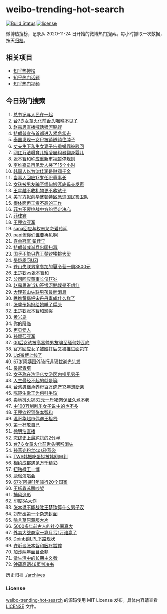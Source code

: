 # weibo-trending-hot-search

[![Build Status](https://github.com/justjavac/weibo-trending-hot-search/workflows/ci/badge.svg?branch=master)](https://github.com/justjavac/weibo-trending-hot-search/actions)
[![license](https://img.shields.io/github/license/justjavac/weibo-trending-hot-search)](https://github.com/justjavac/weibo-trending-hot-search/blob/master/LICENSE)

微博热搜榜，记录从 2020-11-24 日开始的微博热门搜索。每小时抓取一次数据，按天[归档](./archives)。

## 相关项目

- [知乎热搜榜](https://github.com/justjavac/zhihu-trending-top-search)
- [知乎热门话题](https://github.com/justjavac/zhihu-trending-hot-questions)
- [知乎热门视频](https://github.com/justjavac/zhihu-trending-hot-video)

## 今日热门搜索

<!-- BEGIN -->
<!-- 最后更新时间 Tue Aug 12 2025 04:10:31 GMT+0800 (China Standard Time) -->

1. [总书记与人民在一起](https://s.weibo.com//weibo?q=%23%E6%80%BB%E4%B9%A6%E8%AE%B0%E4%B8%8E%E4%BA%BA%E6%B0%91%E5%9C%A8%E4%B8%80%E8%B5%B7%23&Refer=new_time)
1. [台7岁女童火化前舌头咽喉不见了](https://s.weibo.com//weibo?q=%23%E5%8F%B07%E5%B2%81%E5%A5%B3%E7%AB%A5%E7%81%AB%E5%8C%96%E5%89%8D%E8%88%8C%E5%A4%B4%E5%92%BD%E5%96%89%E4%B8%8D%E8%A7%81%E4%BA%86%23&t=31&band_rank=9&Refer=top)
1. [赵露思直播喊话银河酷娱](https://s.weibo.com//weibo?q=%23%E8%B5%B5%E9%9C%B2%E6%80%9D%E7%9B%B4%E6%92%AD%E5%96%8A%E8%AF%9D%E9%93%B6%E6%B2%B3%E9%85%B7%E5%A8%B1%23&t=31&band_rank=1&Refer=top)
1. [特朗普宣布首都进入紧急状态](https://s.weibo.com//weibo?q=%23%E7%89%B9%E6%9C%97%E6%99%AE%E5%AE%A3%E5%B8%83%E9%A6%96%E9%83%BD%E8%BF%9B%E5%85%A5%E7%B4%A7%E6%80%A5%E7%8A%B6%E6%80%81%23&t=31&band_rank=2&Refer=top)
1. [泰国发现一女尸被锁链锁住脖子](https://s.weibo.com//weibo?q=%23%E6%B3%B0%E5%9B%BD%E5%8F%91%E7%8E%B0%E4%B8%80%E5%A5%B3%E5%B0%B8%E8%A2%AB%E9%94%81%E9%93%BE%E9%94%81%E4%BD%8F%E8%84%96%E5%AD%90%23&t=31&band_rank=4&Refer=top)
1. [丈夫生下私生女妻子告重婚罪被驳回](https://s.weibo.com//weibo?q=%23%E4%B8%88%E5%A4%AB%E7%94%9F%E4%B8%8B%E7%A7%81%E7%94%9F%E5%A5%B3%E5%A6%BB%E5%AD%90%E5%91%8A%E9%87%8D%E5%A9%9A%E7%BD%AA%E8%A2%AB%E9%A9%B3%E5%9B%9E%23&t=31&band_rank=5&Refer=top)
1. [网红万洁曝育儿嫂凌晨粗暴翻身婴儿](https://s.weibo.com//weibo?q=%23%E7%BD%91%E7%BA%A2%E4%B8%87%E6%B4%81%E6%9B%9D%E8%82%B2%E5%84%BF%E5%AB%82%E5%87%8C%E6%99%A8%E7%B2%97%E6%9A%B4%E7%BF%BB%E8%BA%AB%E5%A9%B4%E5%84%BF%23&t=31&band_rank=12&Refer=top)
1. [张本智和称应重新审视暂停规则](https://s.weibo.com//weibo?q=%23%E5%BC%A0%E6%9C%AC%E6%99%BA%E5%92%8C%E7%A7%B0%E5%BA%94%E9%87%8D%E6%96%B0%E5%AE%A1%E8%A7%86%E6%9A%82%E5%81%9C%E8%A7%84%E5%88%99%23&t=31&band_rank=24&Refer=top)
1. [李维嘉录再见爱人哭了15个小时](https://s.weibo.com//weibo?q=%23%E6%9D%8E%E7%BB%B4%E5%98%89%E5%BD%95%E5%86%8D%E8%A7%81%E7%88%B1%E4%BA%BA%E5%93%AD%E4%BA%8615%E4%B8%AA%E5%B0%8F%E6%97%B6%23&t=31&band_rank=7&Refer=top)
1. [韩国人以为沈佳润是财阀千金](https://s.weibo.com//weibo?q=%23%E9%9F%A9%E5%9B%BD%E4%BA%BA%E4%BB%A5%E4%B8%BA%E6%B2%88%E4%BD%B3%E6%B6%A6%E6%98%AF%E8%B4%A2%E9%98%80%E5%8D%83%E9%87%91%23&t=31&band_rank=6&Refer=top)
1. [当事人回应17岁任职董事长](https://s.weibo.com//weibo?q=%23%E5%BD%93%E4%BA%8B%E4%BA%BA%E5%9B%9E%E5%BA%9417%E5%B2%81%E4%BB%BB%E8%81%8C%E8%91%A3%E4%BA%8B%E9%95%BF%23&t=31&band_rank=32&Refer=top)
1. [女孩被男友骗至缅甸妙瓦底母亲发声](https://s.weibo.com//weibo?q=%23%E5%A5%B3%E5%AD%A9%E8%A2%AB%E7%94%B7%E5%8F%8B%E9%AA%97%E8%87%B3%E7%BC%85%E7%94%B8%E5%A6%99%E7%93%A6%E5%BA%95%E6%AF%8D%E4%BA%B2%E5%8F%91%E5%A3%B0%23&t=31&band_rank=23&Refer=top)
1. [王星越不收礼物更不收孩子](https://s.weibo.com//weibo?q=%E7%8E%8B%E6%98%9F%E8%B6%8A%E4%B8%8D%E6%94%B6%E7%A4%BC%E7%89%A9%E6%9B%B4%E4%B8%8D%E6%94%B6%E5%AD%A9%E5%AD%90&t=31&band_rank=47&Refer=top)
1. [美军方拟向华盛顿特区派遣国民警卫队](https://s.weibo.com//weibo?q=%23%E7%BE%8E%E5%86%9B%E6%96%B9%E6%8B%9F%E5%90%91%E5%8D%8E%E7%9B%9B%E9%A1%BF%E7%89%B9%E5%8C%BA%E6%B4%BE%E9%81%A3%E5%9B%BD%E6%B0%91%E8%AD%A6%E5%8D%AB%E9%98%9F%23&t=31&band_rank=10&Refer=top)
1. [很体面但工资不高的工作](https://s.weibo.com//weibo?q=%E5%BE%88%E4%BD%93%E9%9D%A2%E4%BD%86%E5%B7%A5%E8%B5%84%E4%B8%8D%E9%AB%98%E7%9A%84%E5%B7%A5%E4%BD%9C&t=31&band_rank=11&Refer=top)
1. [菲方不要挑战中方的坚定决心](https://s.weibo.com//weibo?q=%23%E8%8F%B2%E6%96%B9%E4%B8%8D%E8%A6%81%E6%8C%91%E6%88%98%E4%B8%AD%E6%96%B9%E7%9A%84%E5%9D%9A%E5%AE%9A%E5%86%B3%E5%BF%83%23&t=31&band_rank=14&Refer=top)
1. [菲律宾](https://s.weibo.com//weibo?q=%E8%8F%B2%E5%BE%8B%E5%AE%BE&t=31&band_rank=21&Refer=top)
1. [王楚钦亚军](https://s.weibo.com//weibo?q=%23%E7%8E%8B%E6%A5%9A%E9%92%A6%E4%BA%9A%E5%86%9B%23&t=31&band_rank=33&Refer=top)
1. [sana回应与权志龙恋爱传闻](https://s.weibo.com//weibo?q=%23sana%E5%9B%9E%E5%BA%94%E4%B8%8E%E6%9D%83%E5%BF%97%E9%BE%99%E6%81%8B%E7%88%B1%E4%BC%A0%E9%97%BB%23&t=31&band_rank=16&Refer=top)
1. [papi酱你们谁要再见啊](https://s.weibo.com//weibo?q=%23papi%E9%85%B1%E4%BD%A0%E4%BB%AC%E8%B0%81%E8%A6%81%E5%86%8D%E8%A7%81%E5%95%8A%23&t=31&band_rank=47&Refer=top)
1. [喜单冠军 翟佳宁](https://s.weibo.com//weibo?q=%E5%96%9C%E5%8D%95%E5%86%A0%E5%86%9B%20%E7%BF%9F%E4%BD%B3%E5%AE%81&t=31&band_rank=8&Refer=top)
1. [特朗普或派兵出国扫毒](https://s.weibo.com//weibo?q=%23%E7%89%B9%E6%9C%97%E6%99%AE%E6%88%96%E6%B4%BE%E5%85%B5%E5%87%BA%E5%9B%BD%E6%89%AB%E6%AF%92%23&t=31&band_rank=25&Refer=top)
1. [国乒不能只靠王楚钦独挑大梁](https://s.weibo.com//weibo?q=%E5%9B%BD%E4%B9%92%E4%B8%8D%E8%83%BD%E5%8F%AA%E9%9D%A0%E7%8E%8B%E6%A5%9A%E9%92%A6%E7%8B%AC%E6%8C%91%E5%A4%A7%E6%A2%81&t=31&band_rank=37&Refer=top)
1. [昊恺质问UZI](https://s.weibo.com//weibo?q=%E6%98%8A%E6%81%BA%E8%B4%A8%E9%97%AEUZI&t=31&band_rank=19&Refer=top)
1. [苍山失联男童参加的夏令营一周3800元](https://s.weibo.com//weibo?q=%23%E8%8B%8D%E5%B1%B1%E5%A4%B1%E8%81%94%E7%94%B7%E7%AB%A5%E5%8F%82%E5%8A%A0%E7%9A%84%E5%A4%8F%E4%BB%A4%E8%90%A5%E4%B8%80%E5%91%A83800%E5%85%83%23&t=31&band_rank=10&Refer=top)
1. [王楚钦vs张本智和](https://s.weibo.com//weibo?q=%23%E7%8E%8B%E6%A5%9A%E9%92%A6vs%E5%BC%A0%E6%9C%AC%E6%99%BA%E5%92%8C%23&t=31&band_rank=12&Refer=top)
1. [公司回应董事长仅17岁](https://s.weibo.com//weibo?q=%23%E5%85%AC%E5%8F%B8%E5%9B%9E%E5%BA%94%E8%91%A3%E4%BA%8B%E9%95%BF%E4%BB%8517%E5%B2%81%23&t=31&band_rank=44&Refer=top)
1. [赵露思说当初签银河酷娱是不想红](https://s.weibo.com//weibo?q=%23%E8%B5%B5%E9%9C%B2%E6%80%9D%E8%AF%B4%E5%BD%93%E5%88%9D%E7%AD%BE%E9%93%B6%E6%B2%B3%E9%85%B7%E5%A8%B1%E6%98%AF%E4%B8%8D%E6%83%B3%E7%BA%A2%23&t=31&band_rank=13&Refer=top)
1. [大理苍山失联男孩最新消息](https://s.weibo.com//weibo?q=%23%E5%A4%A7%E7%90%86%E8%8B%8D%E5%B1%B1%E5%A4%B1%E8%81%94%E7%94%B7%E5%AD%A9%E6%9C%80%E6%96%B0%E6%B6%88%E6%81%AF%23&t=31&band_rank=15&Refer=top)
1. [瞧瞧黄磊把宋丹丹毒成什么样了](https://s.weibo.com//weibo?q=%E7%9E%A7%E7%9E%A7%E9%BB%84%E7%A3%8A%E6%8A%8A%E5%AE%8B%E4%B8%B9%E4%B8%B9%E6%AF%92%E6%88%90%E4%BB%80%E4%B9%88%E6%A0%B7%E4%BA%86&t=31&band_rank=48&Refer=top)
1. [张馨予妈妈给她睡了扁头](https://s.weibo.com//weibo?q=%E5%BC%A0%E9%A6%A8%E4%BA%88%E5%A6%88%E5%A6%88%E7%BB%99%E5%A5%B9%E7%9D%A1%E4%BA%86%E6%89%81%E5%A4%B4&t=31&band_rank=18&Refer=top)
1. [王楚钦张本智和颁奖](https://s.weibo.com//weibo?q=%23%E7%8E%8B%E6%A5%9A%E9%92%A6%E5%BC%A0%E6%9C%AC%E6%99%BA%E5%92%8C%E9%A2%81%E5%A5%96%23&t=31&band_rank=31&Refer=top)
1. [黄岩岛](https://s.weibo.com//weibo?q=%E9%BB%84%E5%B2%A9%E5%B2%9B&t=31&band_rank=27&Refer=top)
1. [你的降临](https://s.weibo.com//weibo?q=%E4%BD%A0%E7%9A%84%E9%99%8D%E4%B8%B4&t=31&band_rank=29&Refer=top)
1. [再见爱人](https://s.weibo.com//weibo?q=%E5%86%8D%E8%A7%81%E7%88%B1%E4%BA%BA&t=31&band_rank=20&Refer=top)
1. [孙颖莎亚军](https://s.weibo.com//weibo?q=%23%E5%AD%99%E9%A2%96%E8%8E%8E%E4%BA%9A%E5%86%9B%23&t=31&band_rank=48&Refer=top)
1. [00后女孩被高富帅男友骗至缅甸妙瓦底](https://s.weibo.com//weibo?q=%2300%E5%90%8E%E5%A5%B3%E5%AD%A9%E8%A2%AB%E9%AB%98%E5%AF%8C%E5%B8%85%E7%94%B7%E5%8F%8B%E9%AA%97%E8%87%B3%E7%BC%85%E7%94%B8%E5%A6%99%E7%93%A6%E5%BA%95%23&t=31&band_rank=34&Refer=top)
1. [官方回应女子被殴打后又被推进面包车](https://s.weibo.com//weibo?q=%23%E5%AE%98%E6%96%B9%E5%9B%9E%E5%BA%94%E5%A5%B3%E5%AD%90%E8%A2%AB%E6%AE%B4%E6%89%93%E5%90%8E%E5%8F%88%E8%A2%AB%E6%8E%A8%E8%BF%9B%E9%9D%A2%E5%8C%85%E8%BD%A6%23&t=31&band_rank=39&Refer=top)
1. [Uzi微博上线了](https://s.weibo.com//weibo?q=%23Uzi%E5%BE%AE%E5%8D%9A%E4%B8%8A%E7%BA%BF%E4%BA%86%23&t=31&band_rank=41&Refer=top)
1. [67岁阿姨国外骑行遇骚扰剃光头发](https://s.weibo.com//weibo?q=%2367%E5%B2%81%E9%98%BF%E5%A7%A8%E5%9B%BD%E5%A4%96%E9%AA%91%E8%A1%8C%E9%81%87%E9%AA%9A%E6%89%B0%E5%89%83%E5%85%89%E5%A4%B4%E5%8F%91%23&t=31&band_rank=42&Refer=top)
1. [枭起青壤](https://s.weibo.com//weibo?q=%E6%9E%AD%E8%B5%B7%E9%9D%92%E5%A3%A4&t=31&band_rank=50&Refer=top)
1. [女子称在洗浴店女浴区内撞见男子](https://s.weibo.com//weibo?q=%23%E5%A5%B3%E5%AD%90%E7%A7%B0%E5%9C%A8%E6%B4%97%E6%B5%B4%E5%BA%97%E5%A5%B3%E6%B5%B4%E5%8C%BA%E5%86%85%E6%92%9E%E8%A7%81%E7%94%B7%E5%AD%90%23&t=31&band_rank=40&Refer=top)
1. [人生最经不起的就是等](https://s.weibo.com//weibo?q=%23%E4%BA%BA%E7%94%9F%E6%9C%80%E7%BB%8F%E4%B8%8D%E8%B5%B7%E7%9A%84%E5%B0%B1%E6%98%AF%E7%AD%89%23&t=31&band_rank=39&Refer=top)
1. [台湾男继承养母百万遗产13年想断亲](https://s.weibo.com//weibo?q=%23%E5%8F%B0%E6%B9%BE%E7%94%B7%E7%BB%A7%E6%89%BF%E5%85%BB%E6%AF%8D%E7%99%BE%E4%B8%87%E9%81%97%E4%BA%A713%E5%B9%B4%E6%83%B3%E6%96%AD%E4%BA%B2%23&t=31&band_rank=31&Refer=top)
1. [陈楚生歌王为何引争议](https://s.weibo.com//weibo?q=%23%E9%99%88%E6%A5%9A%E7%94%9F%E6%AD%8C%E7%8E%8B%E4%B8%BA%E4%BD%95%E5%BC%95%E4%BA%89%E8%AE%AE%23&t=31&band_rank=28&Refer=top)
1. [卖地摊火锅32元一斤猪肉保证久煮不老](https://s.weibo.com//weibo?q=%23%E5%8D%96%E5%9C%B0%E6%91%8A%E7%81%AB%E9%94%8532%E5%85%83%E4%B8%80%E6%96%A4%E7%8C%AA%E8%82%89%E4%BF%9D%E8%AF%81%E4%B9%85%E7%85%AE%E4%B8%8D%E8%80%81%23&t=31&band_rank=23&Refer=top)
1. [中100万刮刮乐女子说中的也不多](https://s.weibo.com//weibo?q=%23%E4%B8%AD100%E4%B8%87%E5%88%AE%E5%88%AE%E4%B9%90%E5%A5%B3%E5%AD%90%E8%AF%B4%E4%B8%AD%E7%9A%84%E4%B9%9F%E4%B8%8D%E5%A4%9A%23&t=31&band_rank=47&Refer=top)
1. [王楚钦祝贺张本智和](https://s.weibo.com//weibo?q=%23%E7%8E%8B%E6%A5%9A%E9%92%A6%E7%A5%9D%E8%B4%BA%E5%BC%A0%E6%9C%AC%E6%99%BA%E5%92%8C%23&t=31&band_rank=41&Refer=top)
1. [温哥华超市偶遇王祖贤](https://s.weibo.com//weibo?q=%23%E6%B8%A9%E5%93%A5%E5%8D%8E%E8%B6%85%E5%B8%82%E5%81%B6%E9%81%87%E7%8E%8B%E7%A5%96%E8%B4%A4%23&t=31&band_rank=27&Refer=top)
1. [第一杯敬自己](https://s.weibo.com//weibo?q=%E7%AC%AC%E4%B8%80%E6%9D%AF%E6%95%AC%E8%87%AA%E5%B7%B1&t=31&band_rank=49&Refer=top)
1. [徐明浩直播](https://s.weibo.com//weibo?q=%E5%BE%90%E6%98%8E%E6%B5%A9%E7%9B%B4%E6%92%AD&t=31&band_rank=26&Refer=top)
1. [恋综史上最尴尬的2分半](https://s.weibo.com//weibo?q=%E6%81%8B%E7%BB%BC%E5%8F%B2%E4%B8%8A%E6%9C%80%E5%B0%B4%E5%B0%AC%E7%9A%842%E5%88%86%E5%8D%8A&t=31&band_rank=32&Refer=top)
1. [台7岁女童火化前舌头咽喉消失](https://s.weibo.com//weibo?q=%23%E5%8F%B07%E5%B2%81%E5%A5%B3%E7%AB%A5%E7%81%AB%E5%8C%96%E5%89%8D%E8%88%8C%E5%A4%B4%E5%92%BD%E5%96%89%E6%B6%88%E5%A4%B1%23&t=31&band_rank=31&Refer=top)
1. [孙燕姿粉丝cos孙燕姿](https://s.weibo.com//weibo?q=%E5%AD%99%E7%87%95%E5%A7%BF%E7%B2%89%E4%B8%9Dcos%E5%AD%99%E7%87%95%E5%A7%BF&t=31&band_rank=28&Refer=top)
1. [TWS韩振吃蛋挞被韩网审判](https://s.weibo.com//weibo?q=%23TWS%E9%9F%A9%E6%8C%AF%E5%90%83%E8%9B%8B%E6%8C%9E%E8%A2%AB%E9%9F%A9%E7%BD%91%E5%AE%A1%E5%88%A4%23&t=31&band_rank=46&Refer=top)
1. [相约成都遇见万千精彩](https://s.weibo.com//weibo?q=%23%E7%9B%B8%E7%BA%A6%E6%88%90%E9%83%BD%E9%81%87%E8%A7%81%E4%B8%87%E5%8D%83%E7%B2%BE%E5%BD%A9%23&t=31&band_rank=3&Refer=top)
1. [钮钴禄王一博](https://s.weibo.com//weibo?q=%E9%92%AE%E9%92%B4%E7%A6%84%E7%8E%8B%E4%B8%80%E5%8D%9A&t=31&band_rank=39&Refer=top)
1. [鹿晗演唱会](https://s.weibo.com//weibo?q=%23%E9%B9%BF%E6%99%97%E6%BC%94%E5%94%B1%E4%BC%9A%23&t=31&band_rank=50&Refer=top)
1. [67岁阿姨11年骑行20个国家](https://s.weibo.com//weibo?q=%2367%E5%B2%81%E9%98%BF%E5%A7%A811%E5%B9%B4%E9%AA%91%E8%A1%8C20%E4%B8%AA%E5%9B%BD%E5%AE%B6%23&t=31&band_rank=10&Refer=top)
1. [王栎鑫苏醒吵架](https://s.weibo.com//weibo?q=%E7%8E%8B%E6%A0%8E%E9%91%AB%E8%8B%8F%E9%86%92%E5%90%B5%E6%9E%B6&t=31&band_rank=43&Refer=top)
1. [捕风追影](https://s.weibo.com//weibo?q=%E6%8D%95%E9%A3%8E%E8%BF%BD%E5%BD%B1&t=31&band_rank=50&Refer=top)
1. [印度3A大作](https://s.weibo.com//weibo?q=%E5%8D%B0%E5%BA%A63A%E5%A4%A7%E4%BD%9C&t=31&band_rank=49&Refer=top)
1. [张本说不能战胜王楚钦算什么男子汉](https://s.weibo.com//weibo?q=%23%E5%BC%A0%E6%9C%AC%E8%AF%B4%E4%B8%8D%E8%83%BD%E6%88%98%E8%83%9C%E7%8E%8B%E6%A5%9A%E9%92%A6%E7%AE%97%E4%BB%80%E4%B9%88%E7%94%B7%E5%AD%90%E6%B1%89%23&t=31&band_rank=17&Refer=top)
1. [刘轩丞第一个杂志封面](https://s.weibo.com//weibo?q=%23%E5%88%98%E8%BD%A9%E4%B8%9E%E7%AC%AC%E4%B8%80%E4%B8%AA%E6%9D%82%E5%BF%97%E5%B0%81%E9%9D%A2%23&t=31&band_rank=45&Refer=top)
1. [喻言草原藏服大片](https://s.weibo.com//weibo?q=%23%E5%96%BB%E8%A8%80%E8%8D%89%E5%8E%9F%E8%97%8F%E6%9C%8D%E5%A4%A7%E7%89%87%23&t=31&band_rank=42&Refer=top)
1. [5000多年前古人的社交圈真大](https://s.weibo.com//weibo?q=%235000%E5%A4%9A%E5%B9%B4%E5%89%8D%E5%8F%A4%E4%BA%BA%E7%9A%84%E7%A4%BE%E4%BA%A4%E5%9C%88%E7%9C%9F%E5%A4%A7%23&t=31&band_rank=35&Refer=top)
1. [外卖大战商家一算月亏1万谁赢了](https://s.weibo.com//weibo?q=%23%E5%A4%96%E5%8D%96%E5%A4%A7%E6%88%98%E5%95%86%E5%AE%B6%E4%B8%80%E7%AE%97%E6%9C%88%E4%BA%8F1%E4%B8%87%E8%B0%81%E8%B5%A2%E4%BA%86%23&t=31&band_rank=22&Refer=top)
1. [Doinb谈LPL下路现状](https://s.weibo.com//weibo?q=%23Doinb%E8%B0%88LPL%E4%B8%8B%E8%B7%AF%E7%8E%B0%E7%8A%B6%23&t=31&band_rank=44&Refer=top)
1. [许昕谈张本智和医疗暂停](https://s.weibo.com//weibo?q=%23%E8%AE%B8%E6%98%95%E8%B0%88%E5%BC%A0%E6%9C%AC%E6%99%BA%E5%92%8C%E5%8C%BB%E7%96%97%E6%9A%82%E5%81%9C%23&t=31&band_rank=38&Refer=top)
1. [加沙两年面目全非](https://s.weibo.com//weibo?q=%23%E5%8A%A0%E6%B2%99%E4%B8%A4%E5%B9%B4%E9%9D%A2%E7%9B%AE%E5%85%A8%E9%9D%9E%23&t=31&band_rank=30&Refer=top)
1. [做生活中的长期主义者](https://s.weibo.com//weibo?q=%23%E5%81%9A%E7%94%9F%E6%B4%BB%E4%B8%AD%E7%9A%84%E9%95%BF%E6%9C%9F%E4%B8%BB%E4%B9%89%E8%80%85%23&t=31&band_rank=36&Refer=top)
1. [钟薛高晒46页判决书](https://s.weibo.com//weibo?q=%23%E9%92%9F%E8%96%9B%E9%AB%98%E6%99%9246%E9%A1%B5%E5%88%A4%E5%86%B3%E4%B9%A6%23&t=31&band_rank=50&Refer=top)

<!-- END -->

历史归档 [./archives](./archives)

### License

[weibo-trending-hot-search](https://github.com/justjavac/weibo-trending-hot-search) 的源码使用 MIT License
发布。具体内容请查看 [LICENSE](./LICENSE) 文件。
